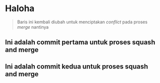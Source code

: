 # Haloha

> Baris ini kembali diubah untuk menciptakan *conflict* pada proses *merge* nantinya

## Ini adalah commit pertama untuk proses squash and merge

## Ini adalah commit kedua untuk proses squash and merge

